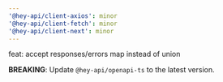 ```yaml
---
'@hey-api/client-axios': minor
'@hey-api/client-fetch': minor
'@hey-api/client-next': minor
---
```


feat: accept responses/errors map instead of union

**BREAKING**: Update `@hey-api/openapi-ts` to the latest version.
